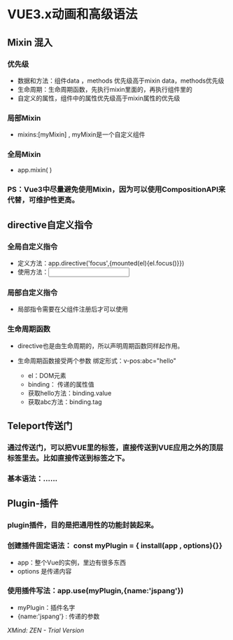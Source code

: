 # VUE3.x动画和高级语法

## Mixin 混入

### 优先级

- 数据和方法：组件data ，methods 优先级高于mixin data，methods优先级
- 生命周期：生命周期函数，先执行mixin里面的，再执行组件里的
- 自定义的属性，组件中的属性优先级高于mixin属性的优先级

### 局部Mixin

- mixins:[myMixin]  , myMixin是一个自定义组件

### 全局Mixin

- app.mixin(  )

### PS：Vue3中尽量避免使用Mixin，因为可以使用CompositionAPI来代替，可维护性更高。

## directive自定义指令

### 全局自定义指令

- 定义方法：app.directive('focus',{mounted(el){el.focus()}}) 
- 使用方法：<input v-focus  />

### 局部自定义指令

- 局部指令需要在父组件注册后才可以使用

### 生命周期函数

- directive也是由生命周期的，所以声明周期函数同样起作用。
- 生命周期函数接受两个参数
绑定形式：v-pos:abc="hello"

	- el：DOM元素
	- binding： 传递的属性值
	- 获取hello方法：binding.value
	- 获取abc方法：binding.tag

## Teleport传送门

### 通过传送门，可以把VUE里的标签，直接传送到VUE应用之外的顶层标签里去。比如直接传送到<body>标签之下。

### 基本语法：<teleport to="body">......</teleport>

## Plugin-插件

### plugin插件，目的是把通用性的功能封装起来。

### 创建插件固定语法： const myPlugin =  { install(app ,  options){}}

- app：整个Vue的实例，里边有很多东西
- options  是传递内容

### 使用插件写法：app.use(myPlugin,{name:'jspang'})

- myPlugin：插件名字
- {name:'jspang'} : 传递的参数

*XMind: ZEN - Trial Version*